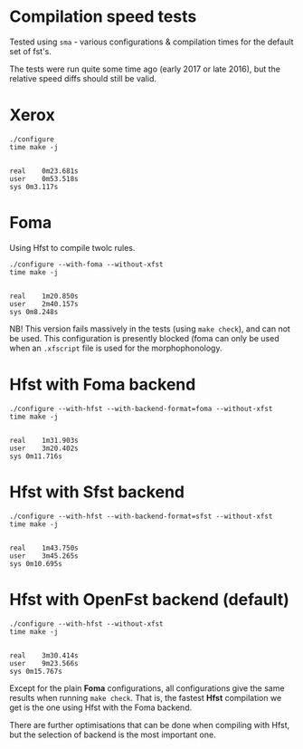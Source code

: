 # Compilation speed tests

Tested using `sma` - various configurations & compilation times for the
default set of fst's.


The tests were run quite some time ago (early 2017 or late 2016), but the
relative speed diffs should still be valid.


#  Xerox


```
./configure
time make -j


real	0m23.681s
user	0m53.518s
sys	0m3.117s
```


#  Foma


Using Hfst to compile twolc rules.


```
./configure --with-foma --without-xfst
time make -j


real	1m20.850s
user	2m40.157s
sys	0m8.248s
```


NB! This version fails massively in the tests (using `make check`), and can
not be used. This configuration is presently blocked (foma can only be used when
an `.xfscript` file is used for the morphophonology.


#  Hfst with Foma backend


```
./configure --with-hfst --with-backend-format=foma --without-xfst
time make -j


real	1m31.903s
user	3m20.402s
sys	0m11.716s
```


#  Hfst with Sfst backend


```
./configure --with-hfst --with-backend-format=sfst --without-xfst
time make -j


real	1m43.750s
user	3m45.265s
sys	0m10.695s
```


#  Hfst with OpenFst backend (default)


```
./configure --with-hfst --without-xfst
time make -j


real	3m30.414s
user	9m23.566s
sys	0m15.767s
```


Except for the plain **Foma** configurations, all configurations give the same
results when running `make check`. That is, the fastest **Hfst** compilation
we get is the one using Hfst with the Foma backend.


There are further optimisations that can be done when compiling with Hfst, but
the selection of backend is the most important one.
